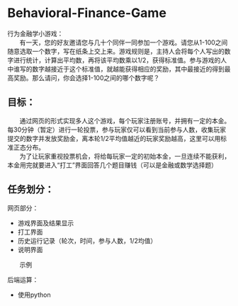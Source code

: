 # Behavioral-Finance-Game
行为金融学小游戏：<br>
&nbsp;&nbsp;&nbsp;&nbsp;&nbsp;&nbsp;&nbsp;有一天，您的好友邀请您与几十个同伴一同参加一个游戏。请您从1-100之间随意选取一个数字，写在纸条上交上来。游戏规则是，主持人会将每个人写出的数字进行统计，计算出平均数，再将该平均数乘以1/2，获得标准值。参与游戏的人中谁写的数字越接近于这个标准值，就越能获得相应的奖励，其中最接近的得到最高奖励。那么请问，你会选择1-100之间的哪个数字呢？  
## 目标：
&nbsp;&nbsp;&nbsp;&nbsp;&nbsp;&nbsp;&nbsp;通过网页的形式实现多人这个游戏，每个玩家注册账号，并拥有一定的本金。每30分钟（暂定）进行一轮投票，参与玩家仅可以看到当前参与人数，收集玩家提交的数字并发放奖励金，离本轮1/2平均值越近的玩家奖励越高，这里可以用标准正态分布。  
&nbsp;&nbsp;&nbsp;&nbsp;&nbsp;&nbsp;&nbsp;为了让玩家重视投票机会，将给每玩家一定的初始本金，一旦连续不能获利，本金用完就要进入“打工”界面回答几个题目赚钱（可以是金融或数学选择题）  
## 任务划分：
网页部分：
- 游戏界面及结果显示
- 打工界面
- 历史运行记录（轮次，时间，参与人数，1/2均值）
- 说明界面

&nbsp;&nbsp;&nbsp;&nbsp;&nbsp;&nbsp;&nbsp;示例 

后端运算：
- 使用python


